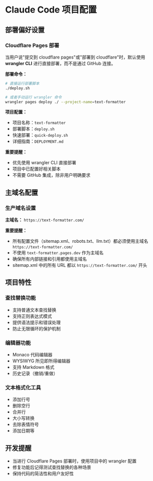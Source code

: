 # Claude Code 项目配置

## 部署偏好设置

### Cloudflare Pages 部署
当用户说"提交到 cloudflare pages"或"部署到 cloudflare"时，默认使用 **wrangler CLI** 进行直接部署，而不是通过 GitHub 连接。

**部署命令：**
```bash
# 直接运行部署脚本
./deploy.sh

# 或者手动运行 wrangler 命令
wrangler pages deploy ./ --project-name=text-formatter
```

**项目配置：**
- 项目名称：`text-formatter`
- 部署脚本：`deploy.sh`
- 快速部署：`quick-deploy.sh`
- 详细指南：`DEPLOYMENT.md`

**重要提醒：**
- 优先使用 wrangler CLI 直接部署
- 项目中已配置好相关脚本
- 不需要 GitHub 集成，除非用户明确要求

## 主域名配置

### 生产域名设置
**主域名：** `https://text-formatter.com/`

**重要提醒：**
- 所有配置文件（sitemap.xml、robots.txt、llm.txt）都必须使用主域名 `https://text-formatter.com/`
- 不使用 `text-formatter.pages.dev` 作为主域名
- 确保所有内部链接和引用都使用主域名
- sitemap.xml 中的所有 URL 都以 `https://text-formatter.com/` 开头

## 项目特性

### 查找替换功能
- 支持普通文本查找替换
- 支持正则表达式模式
- 提供语法提示和错误处理
- 防止无限循环的保护机制

### 编辑器功能
- Monaco 代码编辑器
- WYSIWYG 所见即所得编辑器
- 支持 Markdown 格式
- 历史记录（撤销/重做）

### 文本格式化工具
- 添加行号
- 删除空行
- 合并行
- 大小写转换
- 去除表情符号
- 添加日期等

## 开发提醒

- 当进行 Cloudflare Pages 部署时，使用项目中的 wrangler 配置
- 修复功能后记得测试查找替换的各种场景
- 保持代码的简洁性和用户友好性
